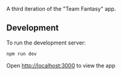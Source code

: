 A third iteration of the "Team Fantasy" app.

## Development 

To run the development server:

```bash
npm run dev
```

Open [http://localhost:3000](http://localhost:3000) to view the app


